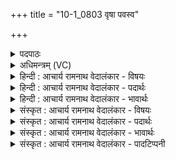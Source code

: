 +++
title = "10-1_0803 वृषा पवस्व"

+++
<details><summary>पदपाठः</summary>

वृ꣡षा꣢꣯। प꣣वस्व। धा꣡र꣢꣯या। म꣣रु꣡त्व꣢ते। च꣣। मत्सरः꣢। वि꣡श्वा꣢꣯। द꣡धा꣢꣯नः। ओ꣡ज꣢꣯सा। ८०३।
</details>

<details><summary>अधिमन्त्रम् (VC)</summary>

- पवमानः सोमः
- भृगुर्वारुणिर्जमदग्निर्भार्गवो वा
- गायत्री
- षड्जः
</details>

<details><summary>हिन्दी : आचार्य रामनाथ वेदालंकार - विषयः</summary>

प्रथम ऋचा की पूर्वार्चिक में ४६९ क्रमाङ्क पर परमात्मा के विषय में व्याख्या दी गयी थी। यहाँ आचार्य का विषय प्रदर्शित किया जा रहा है।
</details>

<details><summary>हिन्दी : आचार्य रामनाथ वेदालंकार - पदार्थः</summary>

पदार्थान्वय -  हे पवमान सोम अर्थात् पवित्र करनेवाले आचार्य ! (वृषा) विद्या के वर्षक आप (धारया) ज्ञान-धारा से (पवस्व) शिष्यों को पवित्र कीजिए। (मरुत्वते) प्राणायाम का अभ्यास करनेवाले शिष्य के लिए (मत्सरः) ब्रह्मानन्द के स्रावक होइए। साथ ही (ओजसा) विद्या-बल,सदाचार-बल और ब्रह्मचर्य-बल से (विश्वा) सब शिष्यों को (दधानः) धारण कीजिए ॥१॥
</details>

<details><summary>हिन्दी : आचार्य रामनाथ वेदालंकार - भावार्थः</summary>

भावार्थ -  वही आचार्य होता है,जो शिष्यों को विद्या की धाराओं से स्नान कराता हुआ,उनका पिता के समान पालन करता हुआ उन्हें महान् पण्डित,तेजस्वी,ब्रह्मचारी,ब्रह्मानन्द में मग्न तथा सदाचारी बनाये ॥१॥
</details>

<details><summary>संस्कृत : आचार्य रामनाथ वेदालंकार - विषयः</summary>

तत्र प्रथमा ऋक् पूर्वार्चिके ४६९ क्रमाङ्के परमात्मविषये व्याख्याता। अत्राचार्यविषयः प्रदर्श्यते।
</details>

<details><summary>संस्कृत : आचार्य रामनाथ वेदालंकार - पदार्थः</summary>

पदार्थान्वय -  हे पवमान सोम पावित्र्यसम्पादक आचार्य ! (वृषा) विद्यावर्षकः त्वम् (धारया) ज्ञानधारया (पवस्व) शिष्यान् पुनीहि। (मरुत्वते) प्राणायामाभ्यासिने शिष्याय (मत्सरः) ब्रह्मानन्दस्रावको भवेति शेषः। किञ्च, (ओजसा) विद्याबलेन सदाचारबलेन ब्रह्मचर्यबलेन च (विश्वा) विश्वान् शिष्यान्।[अत्र ‘सुपां सुलुक्०। अ० ७।१।३९’ इति शसः आकारादेशः।] (दधानः) धारयन् पुष्णंश्च भवेति शेषः ॥१॥
</details>

<details><summary>संस्कृत : आचार्य रामनाथ वेदालंकार - भावार्थः</summary>

भावार्थ -  स एवाचार्यो यः शिष्यान् विद्याधाराभिः स्नपयन् तान् पितृवत् पालयन् पण्डितप्रकाण्डांस्तेजस्विनो ब्रह्मचारिणो ब्रह्मानन्दमग्नान् सदाचारिणश्च कुर्यात् ॥१॥
</details>

<details><summary>संस्कृत : आचार्य रामनाथ वेदालंकार - पादटिप्पनी</summary>

टिप्पनी -   १. ऋ० ९।६५।१०,साम० ४६९।
</details>